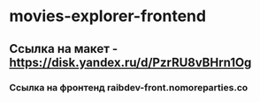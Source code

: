 # movies-explorer-frontend

## Ссылка на макет - https://disk.yandex.ru/d/PzrRU8vBHrn1Og

### Ссылка на фронтенд raibdev-front.nomoreparties.co
